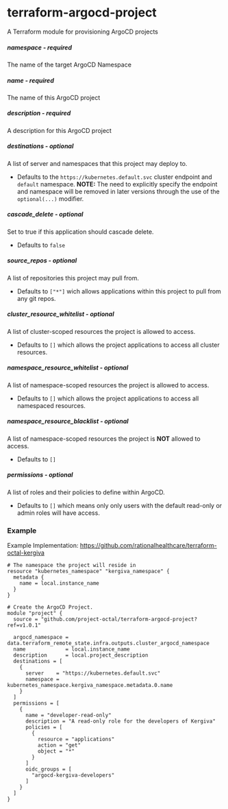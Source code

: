 # terraform-argocd-project
A Terraform module for provisioning ArgoCD projects
 
##### namespace - *required*
The name of the target ArgoCD Namespace

##### name - *required*
The name of this ArgoCD project

##### description - *required*
A description for this ArgoCD project

##### destinations - *optional*
A list of server and namespaces that this project may deploy to.
* Defaults to the `https://kubernetes.default.svc` cluster endpoint and `default` namespace.
**NOTE:** The need to explicitly specify the endpoint and namespace will be removed in later versions through the use of the `optional(...)` modifier.  

##### cascade_delete - *optional*
Set to true if this application should cascade delete.
* Defaults to `false`

##### source_repos - *optional*
A list of repositories this project may pull from.
* Defaults to `["*"]` wich allows applications within this project to pull from any git repos.

##### cluster_resource_whitelist - *optional*
A list of cluster-scoped resources the project is allowed to access.
* Defaults to `[]` which allows the project applications to access all cluster resources.

##### namespace_resource_whitelist - *optional*
A list of namespace-scoped resources the project is allowed to access.
* Defaults to `[]` which allows the project applications to access all namespaced resources.

##### namespace_resource_blacklist - *optional*
A list of namespace-scoped resources the project is **NOT** allowed to access.
* Defaults to `[]`

##### permissions - *optional*
A list of roles and their policies to define within ArgoCD.
* Defaults to `[]` which means only only users with the default read-only or admin roles will have access.

### Example
Example Implementation: https://github.com/rationalhealthcare/terraform-octal-kergiva
```hcl-terraform
# The namespace the project will reside in
resource "kubernetes_namespace" "kergiva_namespace" {
  metadata {
    name = local.instance_name
  }
}

# Create the ArgoCD Project.
module "project" {
  source = "github.com/project-octal/terraform-argocd-project?ref=v1.0.1"

  argocd_namespace = data.terraform_remote_state.infra.outputs.cluster_argocd_namespace
  name             = local.instance_name
  description      = local.project_description
  destinations = [
    {
      server    = "https://kubernetes.default.svc"
      namespace = kubernetes_namespace.kergiva_namespace.metadata.0.name
    }
  ]
  permissions = [
    {
      name = "developer-read-only"
      description = "A read-only role for the developers of Kergiva"
      policies = [
        {
          resource = "applications"
          action = "get"
          object = "*"
        }
      ]
      oidc_groups = [
        "argocd-kergiva-developers"
      ]
    }
  ]
}
```